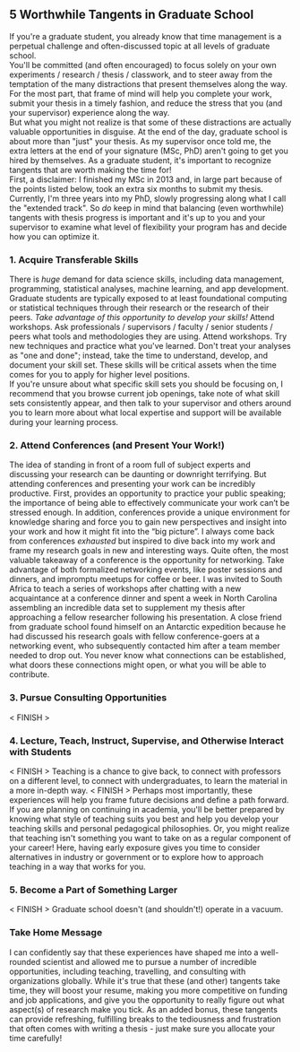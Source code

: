 ## 5 Worthwhile Tangents in Graduate School
If you're a graduate student, you already know that time management is a perpetual challenge and often-discussed topic at all levels of graduate school.  
You'll be committed (and often encouraged) to focus solely on your own experiments / research / thesis / classwork, and to steer away from the temptation of the many distractions that present themselves along the way. For the most part, that frame of mind will help you complete your work, submit your thesis in a timely fashion, and reduce the stress that you (and your supervisor) experience along the way.  
But what you might not realize is that some of these distractions are actually valuable opportunities in disguise. At the end of the day, graduate school is about more than "just" your thesis. As my supervisor once told me, the extra letters at the end of your signature (MSc, PhD) aren't going to get you hired by themselves. As a graduate student, it's important to recognize tangents that are worth making the time for!  
First, a disclaimer: I finished my MSc in 2013 and, in large part because of the points listed below, took an extra six months to submit my thesis. Currently, I'm three years into my PhD, slowly progressing along what I call the "extended track". So *do* keep in mind that balancing (even worthwhile) tangents with thesis progress is important and it's up to you and your supervisor to examine what level of flexibility your program has and decide how you can optimize it.  
### 1. Acquire Transferable Skills  
There is *huge* demand for data science skills, including data management, programming, statistical analyses, machine learning, and app development. Graduate students are typically exposed to at least foundational computing or statistical techniques through their research or the research of their peers. *Take advantage of this opportunity to develop your skills!* Attend workshops. Ask professionals / supervisors / faculty / senior students / peers what tools and methodologies they are using. Attend workshops. Try new techniques and practice what you've learned. Don't treat your analyses as "one and done"; instead, take the time to understand, develop, and document your skill set. These skills will be critical assets when the time comes for you to apply for higher level positions.  
If you're unsure about what specific skill sets you should be focusing on, I recommend that you browse current job openings, take note of what skill sets consistently appear, and then talk to your supervisor and others around you to learn more about what local expertise and support will be available during your learning process.  
### 2. Attend Conferences (and Present Your Work!) 
The idea of standing in front of a room full of subject experts and discussing your research can be daunting or downright terrifying. But attending conferences and presenting your work can be incredibly productive. First, provides an opportunity to practice your public speaking; the importance of being able to effectively communicate your work can’t be stressed enough. In addition, conferences provide a unique environment for knowledge sharing and force you to gain new perspectives and insight into your work and how it might fit into the “big picture”. I always come back from conferences *exhausted* but inspired to dive back into my work and frame my research goals in new and interesting ways.
Quite often, the most valuable takeaway of a conference is the opportunity for networking. Take advantage of both formalized networking events, like poster sessions and dinners, and impromptu meetups for coffee or beer. I was invited to South Africa to teach a series of workshops after chatting with a new acquaintance at a conference dinner and spent a week in North Carolina assembling an incredible data set to supplement my thesis after approaching a fellow researcher following his presentation. A close friend from graduate school found himself on an Antarctic expedition because he had discussed his research goals with fellow conference-goers at a networking event, who subsequently contacted him after a team member needed to drop out. You never know what connections can be established, what doors these connections might open, or what you will be able to contribute.
### 3. Pursue Consulting Opportunities  
< FINISH >
### 4. Lecture, Teach, Instruct, Supervise, and Otherwise Interact with Students  
< FINISH > Teaching is a chance to give back, to connect with professors on a different level, 
to connect with undergraduates, to learn the material in a more in-depth way. < FINISH >
Perhaps most importantly, these experiences will help you frame future decisions and define a path forward. If you are planning on continuing in academia, you'll be better prepared by knowing what style of teaching suits you best and help you develop your teaching skills and personal pedagogical philosophies. Or, you might realize that teaching isn't something you want to take on as a regular component of your career! Here, having early exposure gives you time to consider alternatives in industry or government or to explore how to approach teaching in a way that works for you.  
### 5. Become a Part of Something Larger  
< FINISH > Graduate school doesn't (and shouldn't!) operate in a vacuum.  
### Take Home Message  
I can confidently say that these experiences have shaped me into a well-rounded scientist and allowed me to pursue a number of incredible opportunities, including teaching, travelling, and consulting with organizations globally. While it's true that these (and other) tangents take time, they will boost your resume, making you more competitive on funding and job applications, and give you the opportunity to really figure out what aspect(s) of research make you tick. As an added bonus, these tangents can provide refreshing, fulfilling breaks to the tediousness and frustration that often comes with writing a thesis - just make sure you allocate your time carefully!
